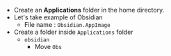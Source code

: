 -  Create an **Applications** folder in the home directory.
- Let's take example of Obsidian
	- File name : `Obsidian.AppImage`
- Create a folder inside `Applications` folder
	-  `obsidian`
		- Move `Obs`